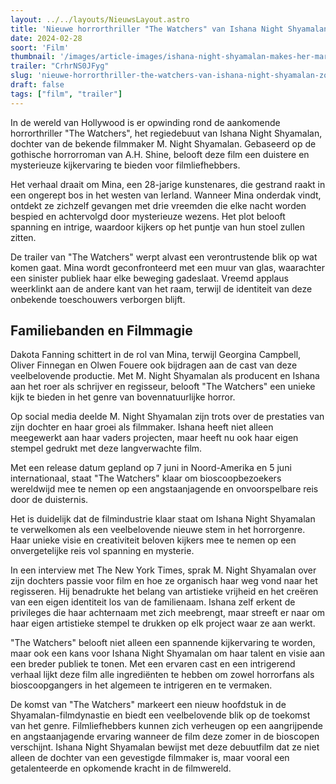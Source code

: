 ```yaml
---
layout: ../../layouts/NieuwsLayout.astro
title: 'Nieuwe horrorthriller "The Watchers" van Ishana Night Shyamalan: zo vader, zo dochter'
date: 2024-02-28
soort: 'Film'
thumbnail: '/images/article-images/ishana-night-shyamalan-makes-her-mark-with-the-watchers-1709055508.jpg'
trailer: "CrhrNS0JFyg"
slug: 'nieuwe-horrorthriller-the-watchers-van-ishana-night-shyamalan-zo-vader-zo-dochter'
draft: false
tags: ["film", "trailer"]
---
```



In de wereld van Hollywood is er opwinding rond de aankomende horrorthriller "The Watchers", het regiedebuut van Ishana Night Shyamalan, dochter van de bekende filmmaker M. Night Shyamalan. Gebaseerd op de gothische horrorroman van A.H. Shine, belooft deze film een duistere en mysterieuze kijkervaring te bieden voor filmliefhebbers.

Het verhaal draait om Mina, een 28-jarige kunstenares, die gestrand raakt in een ongerept bos in het westen van Ierland. Wanneer Mina onderdak vindt, ontdekt ze zichzelf gevangen met drie vreemden die elke nacht worden bespied en achtervolgd door mysterieuze wezens. Het plot belooft spanning en intrige, waardoor kijkers op het puntje van hun stoel zullen zitten.

De trailer van "The Watchers" werpt alvast een verontrustende blik op wat komen gaat. Mina wordt geconfronteerd met een muur van glas, waarachter een sinister publiek haar elke beweging gadeslaat. Vreemd applaus weerklinkt aan de andere kant van het raam, terwijl de identiteit van deze onbekende toeschouwers verborgen blijft.

## Familiebanden en Filmmagie

Dakota Fanning schittert in de rol van Mina, terwijl Georgina Campbell, Oliver Finnegan en Olwen Fouere ook bijdragen aan de cast van deze veelbelovende productie. Met M. Night Shyamalan als producent en Ishana aan het roer als schrijver en regisseur, belooft "The Watchers" een unieke kijk te bieden in het genre van bovennatuurlijke horror.

Op social media deelde M. Night Shyamalan zijn trots over de prestaties van zijn dochter en haar groei als filmmaker. Ishana heeft niet alleen meegewerkt aan haar vaders projecten, maar heeft nu ook haar eigen stempel gedrukt met deze langverwachte film.

Met een release datum gepland op 7 juni in Noord-Amerika en 5 juni internationaal, staat "The Watchers" klaar om bioscoopbezoekers wereldwijd mee te nemen op een angstaanjagende en onvoorspelbare reis door de duisternis.

Het is duidelijk dat de filmindustrie klaar staat om Ishana Night Shyamalan te verwelkomen als een veelbelovende nieuwe stem in het horrorgenre. Haar unieke visie en creativiteit beloven kijkers mee te nemen op een onvergetelijke reis vol spanning en mysterie.

In een interview met The New York Times, sprak M. Night Shyamalan over zijn dochters passie voor film en hoe ze organisch haar weg vond naar het regisseren. Hij benadrukte het belang van artistieke vrijheid en het creëren van een eigen identiteit los van de familienaam. Ishana zelf erkent de privileges die haar achternaam met zich meebrengt, maar streeft er naar om haar eigen artistieke stempel te drukken op elk project waar ze aan werkt.

"The Watchers" belooft niet alleen een spannende kijkervaring te worden, maar ook een kans voor Ishana Night Shyamalan om haar talent en visie aan een breder publiek te tonen. Met een ervaren cast en een intrigerend verhaal lijkt deze film alle ingrediënten te hebben om zowel horrorfans als bioscoopgangers in het algemeen te intrigeren en te vermaken.

De komst van "The Watchers" markeert een nieuw hoofdstuk in de Shyamalan-filmdynastie en biedt een veelbelovende blik op de toekomst van het genre. Filmliefhebbers kunnen zich verheugen op een aangrijpende en angstaanjagende ervaring wanneer de film deze zomer in de bioscopen verschijnt. Ishana Night Shyamalan bewijst met deze debuutfilm dat ze niet alleen de dochter van een gevestigde filmmaker is, maar vooral een getalenteerde en opkomende kracht in de filmwereld.
